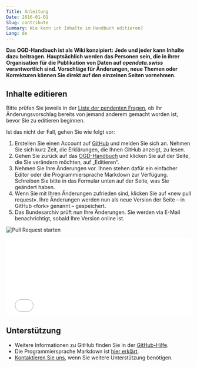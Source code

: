 ```yaml
---
Title: Anleitung
Date: 2016-01-01
Slug: contribute
Summary: Wie kann ich Inhalte im Handbuch editieren?
Lang: de
---
```


**Das OGD-Handbuch ist als Wiki konzipiert: Jede und jeder kann Inhalte dazu beitragen. Hauptsächlich werden das Personen sein, die in ihrer Organisation für die Publikation von Daten auf *opendata.swiss* verantwortlich sind. Vorschläge für Änderungen, neue Themen oder Korrekturen können Sie direkt auf den einzelnen Seiten vornehmen.**

## Inhalte editieren

Bitte prüfen Sie jeweils in der [Liste der pendenten Fragen](https://github.com/opendata-swiss/ogd-handbook-wiki/issues), ob Ihr Änderungsvorschlag bereits von jemand anderem gemacht worden ist, bevor Sie zu editieren beginnen.

Ist das nicht der Fall, gehen Sie wie folgt vor:

1. Erstellen Sie einen Account auf [GitHub](https://github.com/) und melden Sie sich an. Nehmen Sie sich kurz Zeit, die Erklärungen, die Ihnen GitHub anzeigt, zu lesen.
2. Gehen Sie zurück auf das [OGD-Handbuch](http://handbook.opendata.swiss/) und klicken Sie auf der Seite, die Sie verändern möchten, auf „Editieren“.  
3. Nehmen Sie Ihre Änderungen vor. Ihnen stehen dafür ein einfacher Editor oder die Programmiersprache Markdown zur Verfügung. Schreiben Sie bitte in das Formular unten auf der Seite, was Sie geändert haben.  
4. Wenn Sie mit Ihren Änderungen zufrieden sind, klicken Sie auf «new pull request». Ihre Änderungen werden nun als neue Version der Seite – in GitHub «fork» genannt – gespeichert.
5. Das Bundesarchiv prüft nun Ihre Änderungen. Sie werden via E-Mail benachrichtigt, sobald Ihre Version online ist. 

![Pull Request starten](../../images/newpullrequest.png)

<iframe src="/theme/examples/github.html?username=opendata-swiss&repo=ogd-handbook-wiki&limit=5" allowtransparency="true" frameborder="0" width="100%" height="210" style="border:0px;overflow:hidden" scrolling="no"></iframe>

## Unterstützung

- Weitere Informationen zu GitHub finden Sie in der [GitHub-Hilfe](https://help.github.com/).
- Die Programmiersprache Markdown ist [hier erklärt](http://en.support.wordpress.com/markdown-quick-reference/).
- [Kontaktieren Sie uns](mailto:opendata@bar.admin.ch), wenn Sie weitere Unterstützung benötigen.
